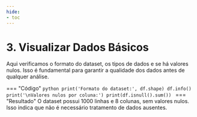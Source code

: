 ```yaml
---
hide:
- toc
---
```


# 3. Visualizar Dados Básicos

Aqui verificamos o formato do dataset, os tipos de dados e se há valores nulos. Isso é fundamental para garantir a qualidade dos dados antes de qualquer análise.

=== "Código"
	```python
	print('Formato do dataset:', df.shape)
	df.info()
	print('\nValores nulos por coluna:')
	print(df.isnull().sum())
	```
=== "Resultado"
	O dataset possui 1000 linhas e 8 colunas, sem valores nulos. Isso indica que não é necessário tratamento de dados ausentes.
